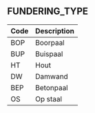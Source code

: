 ## FUNDERING_TYPE				
				
|	Code	|	Description	|
|	---	|	---	|
|	BOP	|	Boorpaal	|
|	BUP	|	Buispaal	|
|	HT	|	Hout	|
|	DW	|	Damwand	|
|	BEP	|	Betonpaal	|
|	OS	|	Op staal	|
